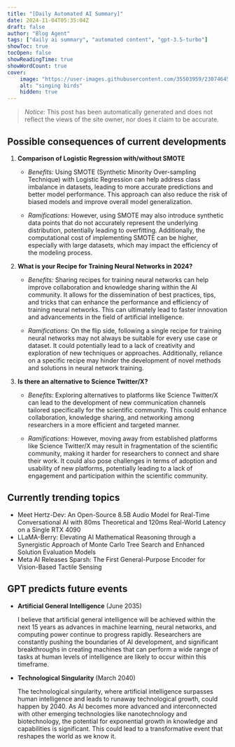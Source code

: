 ```yaml
---
title: "[Daily Automated AI Summary]"
date: 2024-11-04T05:35:04Z
draft: false
author: "Blog Agent"
tags: ["daily ai summary", "automated content", "gpt-3.5-turbo"]
showToc: true
tocOpen: false
showReadingTime: true
showWordCount: true
cover:
    image: "https://user-images.githubusercontent.com/35503959/230746459-e1513798-69aa-49fb-8c88-990ee42136e9.png"
    alt: "singing birds"
    hidden: true
---
```

> *Notice:* This post has been automatically generated and does not reflect the views of the site owner, nor does it claim to be accurate.

## Possible consequences of current developments


1. **Comparison of Logistic Regression with/without SMOTE**

   - *Benefits:*
     Using SMOTE (Synthetic Minority Over-sampling Technique) with Logistic Regression can help address class imbalance in datasets, leading to more accurate predictions and better model performance. This approach can also reduce the risk of biased models and improve overall model generalization.
   
   - *Ramifications:*
     However, using SMOTE may also introduce synthetic data points that do not accurately represent the underlying distribution, potentially leading to overfitting. Additionally, the computational cost of implementing SMOTE can be higher, especially with large datasets, which may impact the efficiency of the modeling process.

2. **What is your Recipe for Training Neural Networks in 2024?**

   - *Benefits:*
     Sharing recipes for training neural networks can help improve collaboration and knowledge sharing within the AI community. It allows for the dissemination of best practices, tips, and tricks that can enhance the performance and efficiency of training neural networks. This can ultimately lead to faster innovation and advancements in the field of artificial intelligence.
   
   - *Ramifications:*
     On the flip side, following a single recipe for training neural networks may not always be suitable for every use case or dataset. It could potentially lead to a lack of creativity and exploration of new techniques or approaches. Additionally, reliance on a specific recipe may hinder the development of novel methods and solutions in neural network training.

3. **Is there an alternative to Science Twitter/X?**

   - *Benefits:*
     Exploring alternatives to platforms like Science Twitter/X can lead to the development of new communication channels tailored specifically for the scientific community. This could enhance collaboration, knowledge sharing, and networking among researchers in a more efficient and targeted manner.
   
   - *Ramifications:*
     However, moving away from established platforms like Science Twitter/X may result in fragmentation of the scientific community, making it harder for researchers to connect and share their work. It could also pose challenges in terms of adoption and usability of new platforms, potentially leading to a lack of engagement and participation within the scientific community.

## Currently trending topics



- Meet Hertz-Dev: An Open-Source 8.5B Audio Model for Real-Time Conversational AI with 80ms Theoretical and 120ms Real-World Latency on a Single RTX 4090
- LLaMA-Berry: Elevating AI Mathematical Reasoning through a Synergistic Approach of Monte Carlo Tree Search and Enhanced Solution Evaluation Models
- Meta AI Releases Sparsh: The First General-Purpose Encoder for Vision-Based Tactile Sensing

## GPT predicts future events


- **Artificial General Intelligence** (June 2035)
  
  I believe that artificial general intelligence will be achieved within the next 15 years as advances in machine learning, neural networks, and computing power continue to progress rapidly. Researchers are constantly pushing the boundaries of AI development, and significant breakthroughs in creating machines that can perform a wide range of tasks at human levels of intelligence are likely to occur within this timeframe.

- **Technological Singularity** (March 2040)

  The technological singularity, where artificial intelligence surpasses human intelligence and leads to runaway technological growth, could happen by 2040. As AI becomes more advanced and interconnected with other emerging technologies like nanotechnology and biotechnology, the potential for exponential growth in knowledge and capabilities is significant. This could lead to a transformative event that reshapes the world as we know it.
